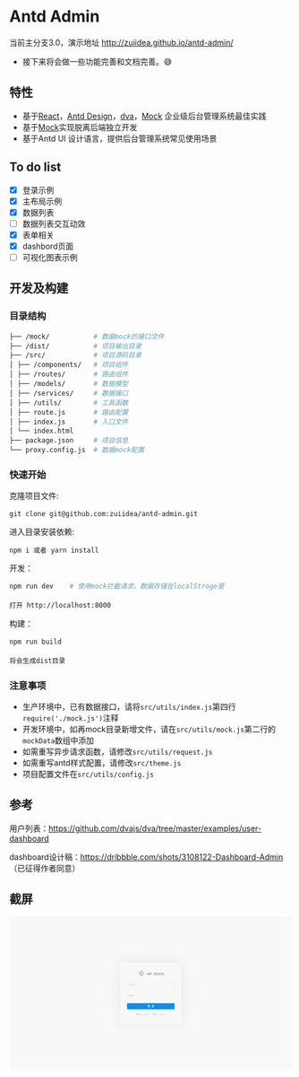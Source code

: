 # Antd Admin

当前主分支3.0，演示地址 http://zuiidea.github.io/antd-admin/

- 接下来将会做一些功能完善和文档完善。:sweat_smile:

## 特性

- 基于[React](https://github.com/facebook/react)，[Antd Design](https://github.com/ant-design/ant-design)，[dva](https://github.com/dvajs/dva)，[Mock](https://github.com/nuysoft/Mock) 企业级后台管理系统最佳实践
- 基于[Mock](https://github.com/nuysoft/Mock)实现脱离后端独立开发
- 基于Antd UI 设计语言，提供后台管理系统常见使用场景

## To do list
- [x] 登录示例
- [x] 主布局示例
- [x] 数据列表
- [ ] 数据列表交互动效
- [x] 表单相关
- [x] dashbord页面
- [ ] 可视化图表示例

## 开发及构建

### 目录结构

```bash
├── /mock/           # 数据mock的接口文件
├── /dist/           # 项目输出目录
├── /src/            # 项目源码目录
│ ├── /components/   # 项目组件
│ ├── /routes/       # 路由组件
│ ├── /models/       # 数据模型
│ ├── /services/     # 数据接口
│ ├── /utils/        # 工具函数
│ ├── route.js       # 路由配置
│ ├── index.js       # 入口文件
│ └── index.html     
├── package.json     # 项目信息
└── proxy.config.js  # 数据mock配置

```

### 快速开始

克隆项目文件:

```
git clone git@github.com:zuiidea/antd-admin.git
```

进入目录安装依赖:

```
npm i 或者 yarn install
```

开发：

```bash
npm run dev    # 使用mock拦截请求，数据存储在localStroge里

打开 http://localhost:8000
```


构建：

```bash
npm run build

将会生成dist目录
```

### 注意事项

- 生产环境中，已有数据接口，请将`src/utils/index.js`第四行 `require('./mock.js')`注释
- 开发环境中，如再mock目录新增文件，请在`src/utils/mock.js`第二行的`mockData`数组中添加
- 如需重写异步请求函数，请修改`src/utils/request.js`
- 如需重写antd样式配置，请修改`src/theme.js`
- 项目配置文件在`src/utils/config.js`


## 参考

用户列表：https://github.com/dvajs/dva/tree/master/examples/user-dashboard

dashboard设计稿：https://dribbble.com/shots/3108122-Dashboard-Admin （已征得作者同意）

## 截屏

![](assets/demo2.gif)
